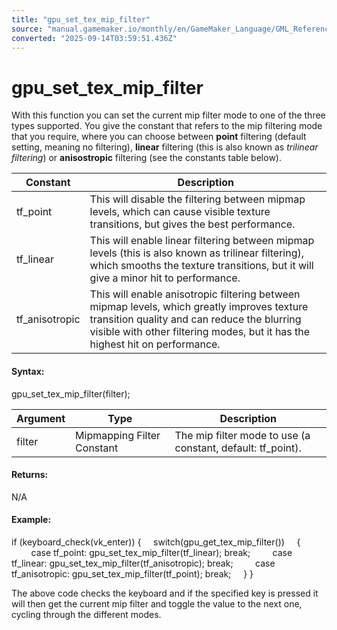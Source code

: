 ```yaml
---
title: "gpu_set_tex_mip_filter"
source: "manual.gamemaker.io/monthly/en/GameMaker_Language/GML_Reference/Drawing/Mipmapping/gpu_set_tex_mip_filter.htm"
converted: "2025-09-14T03:59:51.436Z"
---
```


# gpu\_set\_tex\_mip\_filter

With this function you can set the current mip filter mode to one of the three types supported. You give the constant that refers to the mip filtering mode that you require, where you can choose between **point** filtering (default setting, meaning no filtering), **linear** filtering (this is also known as _trilinear filtering_) or **anisostropic** filtering (see the constants table below).

| Constant | Description |
| --- | --- |
| tf_point | This will disable the filtering between mipmap levels, which can cause visible texture transitions, but gives the best performance. |
| tf_linear | This will enable linear filtering between mipmap levels (this is also known as trilinear filtering), which smooths the texture transitions, but it will give a minor hit to performance. |
| tf_anisotropic | This will enable anisotropic filtering between mipmap levels, which greatly improves texture transition quality and can reduce the blurring visible with other filtering modes, but it has the highest hit on performance. |

#### Syntax:

gpu\_set\_tex\_mip\_filter(filter);

| Argument | Type | Description |
| --- | --- | --- |
| filter | Mipmapping Filter Constant | The mip filter mode to use (a constant, default: tf_point). |

#### Returns:

N/A

#### Example:

if (keyboard\_check(vk\_enter))
{
    switch(gpu\_get\_tex\_mip\_filter())
    {
        case tf\_point: gpu\_set\_tex\_mip\_filter(tf\_linear); break;
        case tf\_linear: gpu\_set\_tex\_mip\_filter(tf\_anisotropic); break;
        case tf\_anisotropic: gpu\_set\_tex\_mip\_filter(tf\_point); break;
    }
}

The above code checks the keyboard and if the specified key is pressed it will then get the current mip filter and toggle the value to the next one, cycling through the different modes.